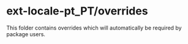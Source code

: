 # ext-locale-pt_PT/overrides

This folder contains overrides which will automatically be required by package users.
